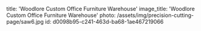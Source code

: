 title: 'Woodlore Custom Office Furniture Warehouse'
image_title: 'Woodlore Custom Office Furniture Warehouse'
photo: /assets/img/precision-cutting-page/saw6.jpg
id: d0098b95-c241-463d-ba68-1ae467219066
